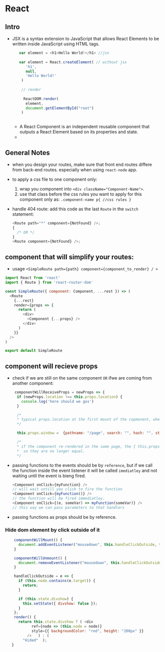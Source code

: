 # React

## Intro

- JSX is a syntax extension to JavaScript that allows React Elements to be written inside JavaScript using HTML tags.

  ```js
     var element = <h1>Hello World!</h1> //jsx
     
     var element = React.createElement( // without jsx
        'h1',
        null,
        'Hello World!'
      )
      
      // render 
      
       ReactDOM.render(
        element,
        document.getElementById("root")
      )
      
  ```
  
  - A React Component is an independent reusable component that outputs a React Element based on its properties and state.
  - 

## General Notes

* when you design your routes, make sure that front end routes differe from back-end routes. especially when using `react-node` app.
* to apply a css file to one component only:
  1. wrap you component into `<div className="Component-Name">`.
  2. use that class before the css rules you want to apply for this component only as: `.component-name p{ //css rules }`
* handle 404 route: add this code as the last `Route` in the `switch` statement:

  ```javascript
  <Route path="*" component={NotFound} />;
  {
    /* OR */
  }
  <Route component={NotFound} />;
  ```

## component that will simplify your routes:

* usage `<SimpleRoute path={path} component={component_to_render} / >`

```javascript
import React from 'react'
import { Route } from 'react-router-dom'

const SimpleRoute({ component: Component, ...rest }) => (
  <Route
    {...rest}
    render={props => {
      return (
        <div>
          <Component {...props} />
        </div>
      )
    }}
  />
)

export default SimpleRoute
```

## component will recieve props

* check if we are still on the same component `OR` ifwe are coming from another component:

  ```javascript
   componentWillReceiveProps = newProps => {
    if (newProps.location !== this.props.location) {
      console.log('here should we gos')
    }

    /*
    * typical props.location at the first mount of the copmonent, where the props.location == newprops.location
    */

    this.props.window =  {pathname: "/page", search: "", hash: "", state: undefined, key: "yooxfy"}

    /*
    * if the component re-rendered in the same page, the { this.props.window.key } will change,
    *  so they are no longer equal.
    */
  ```

* passing functions to the events should be by `reference`, but if we call the function inside the event listener it will be called `imediatley` and not waiting until the event is bieng fired.

  ```javascript
  <Component onClick={myFunction} />
  // will wait untill you click to fire the function
  <Component onClick={myFunction()} />
  // the function will be fired immediatley.
  <Component onClick={(e, someVar) => myFunction(someVar)} />
  // this way we can pass parameters to that handlers
  ```

* passing functions as props should be by reference.

### Hide dom element by click outside of it

```javascript
    componentWillMount() {
      document.addEventListener("mousedown", this.handleClickOutside, false);
    }

    componentWillUnmount() {
      document.removeEventListener("mousedown", this.handleClickOutside, false);
    }

    handleClickOutside = e => {
      if (this.node.contains(e.target)) {
        return;
      }

      if (this.state.divshow) {
        this.setState({ divshow: false });
      }
    };
    render() {
      return this.state.divshow ? ( <div
            ref={node => (this.node = node)}
            style={{ backgroundColor: "red", height: "200px" }}
          />   ) : (
        "Hided"  );
   }
```

